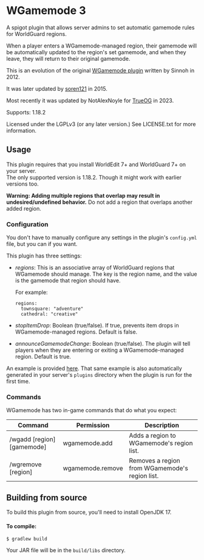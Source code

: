 # WGamemode 3

A spigot plugin that allows server admins to set automatic gamemode rules for WorldGuard regions. 

When a player enters a WGamemode-managed region, their gamemode will be automatically 
updated to the region's set gamemode, and when they leave, they will return to their 
original gamemode.

This is an evolution of the original [WGamemode plugin](http://dev.bukkit.org/bukkit-plugins/wgamemode/) written by Sinnoh in 2012.

It was later updated by [soren121](https://github.com/soren121/wgamemode) in 2015.

Most recently it was updated by NotAlexNoyle for [TrueOG](https://trueog.net/) in 2023.

Supports: 1.18.2

Licensed under the LGPLv3 (or any later version.) See LICENSE.txt for more information.

## Usage

This plugin requires that you install WorldEdit 7+ and WorldGuard 7+ on your server.  
The only supported version is 1.18.2. Though it might work with earlier versions too.

**Warning: Adding multiple regions that overlap may result in undesired/undefined 
behavior.** Do not add a region that overlaps another added region.

### Configuration

You don't have to manually configure any settings in the plugin's `config.yml` 
file, but you can if you want.

This plugin has three settings:

 * *regions*: This is an associative array of WorldGuard regions that WGamemode 
   should manage. The key is the region name, and the value is the gamemode that 
   region should have.
   
   For example:
   ```
   regions:
     townsquare: "adventure"
     cathedral: "creative"
   ```
 * *stopItemDrop*: Boolean (true/false). If true, prevents item drops in 
   WGamemode-managed regions. Default is false.
 * *announceGamemodeChange*: Boolean (true/false). The plugin will tell players 
   when they are entering or exiting a WGamemode-managed region. Default is true.
   
An example is provided [here](https://github.com/soren121/wgamemode/blob/master/src/main/resources/config.yml).
That same example is also automatically generated in your server's `plugins` 
directory when the plugin is run for the first time.

### Commands

WGamemode has two in-game commands that do what you expect:

| **Command** | **Permission** | **Description** |
|-----------|------------------|------------------------------------------------|
| /wgadd [region] [gamemode] | wgamemode.add | Adds a region to WGamemode's region list. |
| /wgremove [region] | wgamemode.remove | Removes a region from WGamemode's region list. |
 
## Building from source

To build this plugin from source, you'll need to install OpenJDK 17.

#### To compile:  
 
    $ gradlew build
    
Your JAR file will be in the `build/libs` directory.

